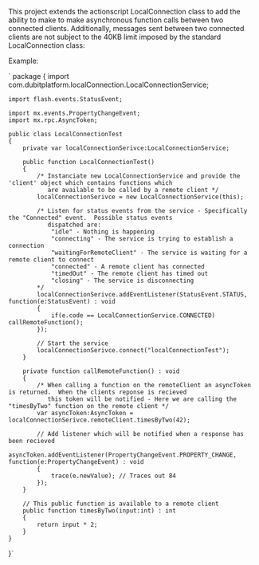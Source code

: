 ﻿This project extends the actionscript LocalConnection class to add the ability to make to make asynchronous function calls between two connected clients.  Additionally, messages sent between two connected clients are not subject to the 40KB limit imposed by the standard LocalConnection class:

Example:

`
package
{
	import com.dubitplatform.localConnection.LocalConnectionService;
	
	import flash.events.StatusEvent;
	
	import mx.events.PropertyChangeEvent;
	import mx.rpc.AsyncToken;

	public class LocalConnectionTest
	{
		private var localConnectionSerivce:LocalConnectionService;
		
		public function LocalConnectionTest()
		{
			/* Instanciate new LocalConnectionService and provide the 'client' object which contains functions which 
  		       are available to be called by a remote client */
			localConnectionSerivce = new LocalConnectionService(this);
			
			/* Listen for status events from the service - Specifically the "Connected" event.  Possible status events 
			   dispatched are:
				"idle" - Nothing is happening
				"connecting" - The service is trying to establish a connection
				"waitingForRemoteClient" - The service is waiting for a remote client to connect
				"connected" - A remote client has connected
				"timedOut" - The remote client has timed out
				"closing" - The service is disconnecting
			*/
			localConnectionSerivce.addEventListener(StatusEvent.STATUS, function(e:StatusEvent) : void
			{
				if(e.code == LocalConnectionService.CONNECTED) callRemoteFunction();
			});
			
			// Start the service
			localConnectionSerivce.connect("localConnectionTest");
		}
		
		private function callRemoteFunction() : void
		{
			/* When calling a function on the remoteClient an asyncToken is returned.  When the clients reponse is recieved
			   this token will be notified - Here we are calling the "timesByTwo" function on the remote client */
			var asyncToken:AsyncToken = localConnectionSerivce.remoteClient.timesByTwo(42);
			
			// Add listener which will be notified when a response has been recieved
			asyncToken.addEventListener(PropertyChangeEvent.PROPERTY_CHANGE, function(e:PropertyChangeEvent) : void
			{
				trace(e.newValue); // Traces out 84
			});
		}
		
		// This public function is available to a remote client
		public function timesByTwo(input:int) : int
		{
			return input * 2;
		}
	}
}`